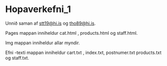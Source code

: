 # Hopaverkefni_1
Unnið saman af stt19@hi.is og tho89@hi.is.

Pages mappan inniheldur cat.html , products.html og staff.html.

Img mappan inniheldur allar myndir.

Efni -texti mappan inniheldur cart.txt , index.txt, postnumer.txt products.txt og staff.txt.

